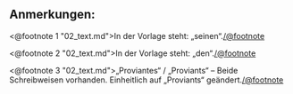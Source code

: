 Anmerkungen:
------------

<@footnote 1 "02_text.md">In der Vorlage steht: „seinen“.</@footnote>

<@footnote 2 "02_text.md">In der Vorlage steht: „den“.</@footnote>

<@footnote 3 "02_text.md">„Proviantes“ / „Proviants“ – Beide Schreibweisen vorhanden.
Einheitlich auf „Proviants“ geändert.</@footnote>

